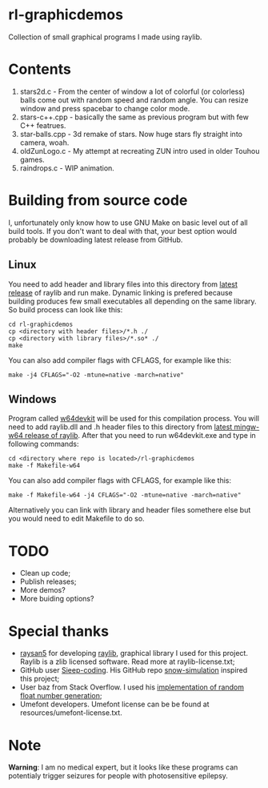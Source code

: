 # rl-graphicdemos
Collection of small graphical programs I made using raylib.
# Contents
1. stars2d.c - From the center of window a lot of colorful (or colorless) balls come out with random speed and random angle. You can resize window and press spacebar to change color mode.
2. stars-c++.cpp - basically the same as previous program but with few C++ featrues.
3. star-balls.cpp - 3d remake of stars. Now huge stars fly straight into camera, woah.
4. oldZunLogo.c - My attempt at recreating ZUN intro used in older Touhou games.
5. raindrops.c - WIP animation. 
# Building from source code
I, unfortunately only know how to use GNU Make on basic level out of all build tools. If you don't want to deal with that, your best option would probably be downloading latest release from GitHub.
## Linux
You need to add header and library files into this directory from [latest release](https://www.github.com/raysan5/raylib/releases) of raylib and run make. Dynamic linking is prefered because building produces few small executables all depending on the same library. So build process can look like this:
```
cd rl-graphicdemos
cp <directory with header files>/*.h ./
cp <directory with library files>/*.so* ./
make
```
You can also add compiler flags with CFLAGS, for example like this:
```
make -j4 CFLAGS="-O2 -mtune=native -march=native"
```
## Windows
Program called [w64devkit](https://www.github.com/skeeto/w64devkit/releases) will be used for this compilation process. You will need to add raylib.dll and .h header files to this directory from [latest mingw-w64 release of raylib](https://www.github.com/raysan5/raylib/releases). After that you need to run w64devkit.exe and type in following commands:
```
cd <directory where repo is located>/rl-graphicdemos
make -f Makefile-w64
```
You can also add compiler flags with CFLAGS, for example like this:
```
make -f Makefile-w64 -j4 CFLAGS="-O2 -mtune=native -march=native"
```
Alternatively you can link with library and header files somethere else but you would need to edit Makefile to do so.
# TODO
- Clean up code;
- Publish releases;
- More demos?
- More buiding options?
# Special thanks
- [raysan5](https://www.github.com/raysan5) for developing [raylib](https://www.raylib.com), graphical library I used for this project. Raylib is a zlib licensed software. Read more at raylib-license.txt;
- GitHub user [Sieep-coding](https://www.github.com/Sieep-coding). His GitHub repo [snow-simulation](https://www.github.com/Sieep-coding/snow-simulation) inspired this project;
- User baz from Stack Overflow. I used his [implementation of random float number generation](https://www.stackoverflow.com/a/44105089);
- Umefont developers. Umefont license can be be found at resources/umefont-license.txt.
# Note
**Warning**: I am no medical expert, but it looks like these programs can potentialy trigger seizures for people with photosensitive epilepsy.
